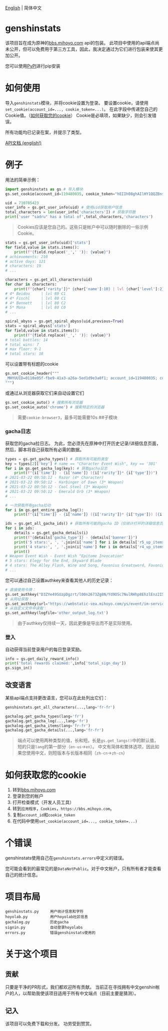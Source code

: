 [English](./README.md) | 简体中文

# genshinstats
该项目旨在成为原神的[bbs.mihoyo.com](https://bbs.mihoyo.com/ys/) api的包装。
此项目中使用的api端点尚未公开，但可以免费用于第三方工具，因此，我决定通过为它们进行包装来使其更加公开。

您可以使用[PyPI](https://pypi.org/project/genshinstats/)进行pip安装

# 如何使用
导入`genshinstats`模块，并将cookie设置为登录。
要设置cookie，请使用`set_cookie(account_id=..., cookie_token=...)`。
在此字段中传递您自己的Cookie值。（[如何获取您的cookie](#如何获取您的cookie)）
Cookie是必填项，如果缺少，则会引发错误。

所有功能均已记录在案，并提示了类型。

[API文档 (english!)](https://thesadru.github.io/pdoc/genshinstats/)
# 例子
用法的简单示例：
```py
import genshinstats as gs # 导入模块
gs.set_cookie(account_id=119480035, cookie_token="hEIIh08ghAIlHY1QQZBnsngVWXzaEMQtrSV0Bowu") # 登录

uid = 710785423
user_info = gs.get_user_info(uid) # 使用uid获取用户信息
total_characters = len(user_info['characters']) # 获取字符数
print('user "sadru" has a total of',total_characters,'characters')
```
> Cookies应该是您自己的。这些只是帐户中可以随时删除的一些示例Cookie。
```py
stats = gs.get_user_info(uid)['stats']
for field,value in stats.items():
    print(f"{field.replace('_',' ')}: {value}")
# achievements: 210
# active days: 121
# characters: 19
# ...
```

```py
characters = gs.get_all_characters(uid)
for char in characters:
    print(f"{char['rarity']}* {char['name']:10} | lvl {char['level']:2} C{char['constellation']}")
# 4* Beidou     | lvl 80 C1
# 4* Fischl     | lvl 80 C1
# 4* Bennett    | lvl 80 C2
# 5* Mona       | lvl 80 C0
# ...
```

```py
spiral_abyss = gs.get_spiral_abyss(uid,previous=True)
stats = spiral_abyss['stats']
for field,value in stats.items():
    print(f"{field.replace('_',' ')}: {value}")
# total battles: 14
# total wins: 7
# max floor: 9-1
# total stars: 18
```

可以设置带有标题的cookie
```py
gs.set_cookie_header("""
_MHYUUID=0110a95f-fbe9-41a3-a26a-5ed1d9e3a8f1; account_id=119480035; cookie_token=hEIIh08ghAIlHY1QQZBnsngVWXzaEMQtrSV0Bowu; ltoken=cnF7TiZqHAAvYqgCBoSPx5EjwezOh1ZHoqSHf7dT; ltuid=119480035; mi18nLang=en-us
""")
```
或通过从浏览器获取它们来自动设置它们
```py
gs.set_cookie_auto() # 搜索所有浏览器
gs.set_cookie_auto('chrome') # 搜索特定的浏览器
```
>需要`cookie-browser3`，最多可能需要10s
##子模块
### gacha日志
获取您的gacha拉日志。
为此，您必须先在原神中打开历史记录/详细信息页面，
然后，脚本将自己获取所有必需的数据。
```py
types = gs.get_gacha_types() # 获取所有可能的类型
key = types[2]['key'] # name == "Character Event Wish", key == '301'
for i in gs.get_gacha_log(key): # 获取gacha日志
    print(f"{i['time']} - {i['name']} ({i['rarity']}* {i['type']})")
# 2021-03-22 09:50:12 - Razor (4* Character)
# 2021-03-22 09:50:12 - Harbinger of Dawn (3* Weapon)
# 2021-03-22 09:50:12 - Cool Steel (3* Weapon)
# 2021-03-22 09:50:12 - Emerald Orb (3* Weapon)
# ...
```
```py
# 一次获取所有gacha拉动
for i in gs.get_entire_gacha_log():
    print(f"{i['time']} - {i['name']} ({i['rarity']}* {i['type']}) [{i['gacha_type']['name']}]")
```
```py
ids = gs.get_all_gacha_ids() # 获取所有可能的gacha ID（仅统计打开的详细信息页面）
for i in ids:
    details = gs.get_gacha_details(i) 
    print(f"{details['gacha_type']} - {details['banner']}")
    print('5 stars:', ', '.join(i['name'] for i in details['r5_up_items']))
    print('4 stars:', ', '.join(i['name'] for i in details['r4_up_items']))
    print()
# Weapon Event Wish - Event Wish "Epitome Invocation"
# 5 stars: Elegy for the End, Skyward Blade
# 4 stars: The Alley Flash, Wine and Song, Favonius Greatsword, Favonius Warbow, Dragon's Bane
# ...
```
您可以通过自己设置authkey来查看其他人的历史记录：
```py
# 直接使用令牌：
gs.set_authkey("D3ZYe49SUzpDgzrt/l00n2673Zg8N/Yd9OSc7NulRHhp8EhzlEnz2ISBtKBR0fZ/DGs8...")
# 从网址获取：
gs.set_authkey(url="https://webstatic-sea.mihoyo.com/ys/event/im-service/index.html?...")
# 从自定义文件中读取：
gs.set_authkey(logfile='other_output_log.txt')
```
>由于authkey仅持续一天，因此更像是导出而不是实际使用。
### 登入
自动获得当前登录用户的每日登录奖励。
```py
info = gs.get_daily_reward_info()
print('total rewards claimed:',info['total_sign_day'])
gs.sign_in()
```

## 改变语言
某些api端点支持更改语言，您可以在此处列出它们：
```py
genshinstats.get_all_characters(...,lang='fr-fr')

gachalog.get_gacha_types(lang='fr')
gachalog.get_gacha_log(...,lang='fr')
gachalog.get_gacha_items(lang='fr-fr')
gachalog.get_gacha_details(...,lang='fr-fr')
```
>端点可以使用两种类型的值，长和短。长是`gs.get_langs()`中的默认值，短的只是`lang`的第一部分（`en-us`->`en`）。
>中文有简体和繁体选项，因此如果您使用中文，则短版本与长版本相同（`zh-cn`->`zh-cn`）

# 如何获取您的cookie
1. 转到[bbs.mihoyo.com](https://bbs.mihoyo.com/ys/)
2. 登录到您的帐户
3. 打开检查模式（开发人员工具）
4. 转到`应用程序`，`Cookies`，`https://bbs.mihoyo.com`。
5. 复制`account_id`和`cookie_token`
6. 在代码中使用`set_cookie(account_id=..., cookie_token=...)`

# 个错误
genshinstats使用自己在`genshinstats.errors`中定义的错误。

您可能会看到的最常见的是`DataNotPublic`。对于中文帐户，只有所有者才能查看自己的统计信息。

# 项目布局
```
genshinstats.py     用户统计信息和字符
hoyolab.py          用户hoyolab社区信息
gachalog.py         历史gacha
signin.py           自动登录hoyolabs
errors.py           错误genshinstats使用的
```

# 关于这个项目
## 贡献
只要是干净的PR形式，我们都欢迎所有贡献。
当前正在寻找拥有中文genshin帐户的人，以帮助我使该项目适用于所有中文端点（目前主要是猜测）。
## 记入
该项目可以免费下载和分发。
功劳受到赞赏。